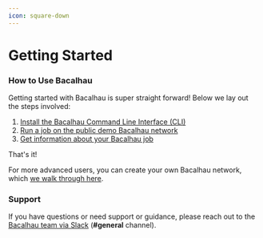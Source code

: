 ```yaml
---
icon: square-down
---
```


# Getting Started

### How to Use Bacalhau

Getting started with Bacalhau is super straight forward! Below we lay out the steps involved:

1. [Install the Bacalhau Command Line Interface (CLI)](step-1-install-the-bacalhau-cli.md)
2. [Run a job on the public demo Bacalhau network](step-2-running-your-own-job.md)
3. [Get information about your Bacalhau job](step-3-checking-on-the-status-of-your-job.md)

That's it!

For more advanced users, you can create your own Bacalhau network, which [we walk through here](../create-private-network/).

### Support

If you have questions or need support or guidance, please reach out to the [Bacalhau team via Slack](https://bacalhauproject.slack.com/ssb/redirect) (**#general** channel).
